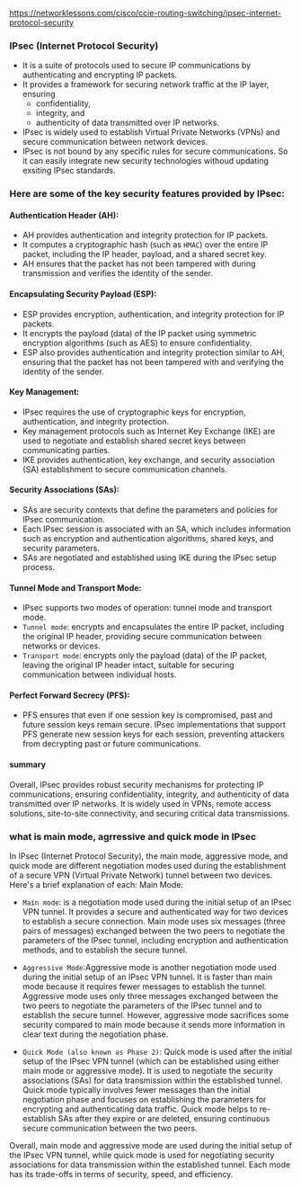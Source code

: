 https://networklessons.com/cisco/ccie-routing-switching/ipsec-internet-protocol-security
### IPsec (Internet Protocol Security) 
- It is a suite of protocols used to secure IP communications by authenticating and encrypting IP packets. 
- It provides a framework for securing network traffic at the IP layer, ensuring 
    - confidentiality, 
    - integrity, and 
    - authenticity of data transmitted over IP networks. 
- IPsec is widely used to establish Virtual Private Networks (VPNs) and secure communication between network devices.
- IPsec is not bound by any specific rules for secure communications. So it can easily integrate new security technologies withoud updating exsiting IPsec standards.


### Here are some of the key security features provided by IPsec:

#### Authentication Header (AH):
- AH provides authentication and integrity protection for IP packets.
- It computes a cryptographic hash (such as `HMAC`) over the entire IP packet, including the IP header, payload, and a shared secret key.
- AH ensures that the packet has not been tampered with during transmission and verifies the identity of the sender.

#### Encapsulating Security Payload (ESP):
- ESP provides encryption, authentication, and integrity protection for IP packets.
- It encrypts the payload (data) of the IP packet using symmetric encryption algorithms (such as AES) to ensure confidentiality.
- ESP also provides authentication and integrity protection similar to AH, ensuring that the packet has not been tampered with and verifying the identity of the sender.

#### Key Management:
- IPsec requires the use of cryptographic keys for encryption, authentication, and integrity protection.
- Key management protocols such as Internet Key Exchange (IKE) are used to negotiate and establish shared secret keys between communicating parties.
- IKE provides authentication, key exchange, and security association (SA) establishment to secure communication channels.

#### Security Associations (SAs):
- SAs are security contexts that define the parameters and policies for IPsec communication.
- Each IPsec session is associated with an SA, which includes information such as encryption and authentication algorithms, shared keys, and security parameters.
- SAs are negotiated and established using IKE during the IPsec setup process.

#### Tunnel Mode and Transport Mode:
- IPsec supports two modes of operation: tunnel mode and transport mode.
- `Tunnel mode`: encrypts and encapsulates the entire IP packet, including the original IP header, providing secure communication between networks or devices.
- `Transport mode`: encrypts only the payload (data) of the IP packet, leaving the original IP header intact, suitable for securing communication between individual hosts.

#### Perfect Forward Secrecy (PFS):
- PFS ensures that even if one session key is compromised, past and future session keys remain secure.
IPsec implementations that support PFS generate new session keys for each session, preventing attackers from decrypting past or future communications.

#### summary
Overall, IPsec provides robust security mechanisms for protecting IP communications, ensuring confidentiality, integrity, and authenticity of data transmitted over IP networks. It is widely used in VPNs, remote access solutions, site-to-site connectivity, and securing critical data transmissions.

### what is main mode, agrressive and quick mode in IPsec

In IPsec (Internet Protocol Security), the main mode, aggressive mode, and quick mode are different negotiation modes used during the establishment of a secure VPN (Virtual Private Network) tunnel between two devices. Here's a brief explanation of each:
Main Mode:

- `Main mode`: is a negotiation mode used during the initial setup of an IPsec VPN tunnel.
It provides a secure and authenticated way for two devices to establish a secure connection.
Main mode uses six messages (three pairs of messages) exchanged between the two peers to negotiate the parameters of the IPsec tunnel, including encryption and authentication methods, and to establish the secure tunnel.

- `Aggressive Mode`:Aggressive mode is another negotiation mode used during the initial setup of an IPsec VPN tunnel. It is faster than main mode because it requires fewer messages to establish the tunnel.
Aggressive mode uses only three messages exchanged between the two peers to negotiate the parameters of the IPsec tunnel and to establish the secure tunnel.
However, aggressive mode sacrifices some security compared to main mode because it sends more information in clear text during the negotiation phase.

- `Quick Mode (also known as Phase 2)`:
Quick mode is used after the initial setup of the IPsec VPN tunnel (which can be established using either main mode or aggressive mode).
It is used to negotiate the security associations (SAs) for data transmission within the established tunnel.
Quick mode typically involves fewer messages than the initial negotiation phase and focuses on establishing the parameters for encrypting and authenticating data traffic.
Quick mode helps to re-establish SAs after they expire or are deleted, ensuring continuous secure communication between the two peers.

Overall, main mode and aggressive mode are used during the initial setup of the IPsec VPN tunnel, while quick mode is used for negotiating security associations for data transmission within the established tunnel. Each mode has its trade-offs in terms of security, speed, and efficiency.

